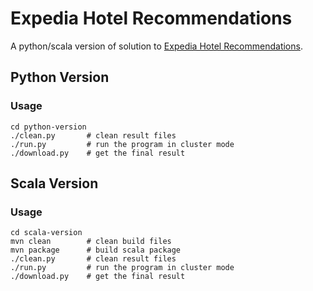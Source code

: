 # Expedia Hotel Recommendations

A python/scala version of solution to [Expedia Hotel Recommendations](https://www.kaggle.com/c/expedia-hotel-recommendations).

## Python Version

### Usage

```
cd python-version
./clean.py       # clean result files
./run.py         # run the program in cluster mode
./download.py    # get the final result
```

## Scala Version

### Usage

```
cd scala-version
mvn clean        # clean build files
mvn package      # build scala package
./clean.py       # clean result files
./run.py         # run the program in cluster mode
./download.py    # get the final result
```
